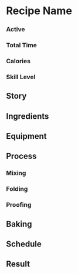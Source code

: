 
# Recipe Name
<!--## Stats -->
  ### Active
  ### Total Time
  ### Calories
  ### Skill Level
 ## Story
 ## Ingredients
 ## Equipment
 ## Process
  ### Mixing
  ### Folding
  ### Proofing
 ## Baking
 ## Schedule
 ## Result

